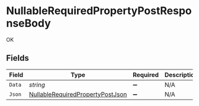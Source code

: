# NullableRequiredPropertyPostResponseBody

OK


## Fields

| Field                                                                                           | Type                                                                                            | Required                                                                                        | Description                                                                                     |
| ----------------------------------------------------------------------------------------------- | ----------------------------------------------------------------------------------------------- | ----------------------------------------------------------------------------------------------- | ----------------------------------------------------------------------------------------------- |
| `Data`                                                                                          | *string*                                                                                        | :heavy_minus_sign:                                                                              | N/A                                                                                             |
| `Json`                                                                                          | [NullableRequiredPropertyPostJson](../../Models/Operations/NullableRequiredPropertyPostJson.md) | :heavy_minus_sign:                                                                              | N/A                                                                                             |